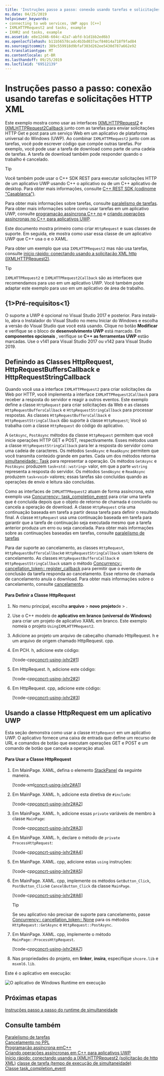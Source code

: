 ```yaml
---
title: 'Instruções passo a passo: conexão usando tarefas e solicitações HTTP XML'
ms.date: 04/25/2019
helpviewer_keywords:
- connecting to web services, UWP apps [C++]
- IXMLHTTPRequest2 and tasks, example
- IXHR2 and tasks, example
ms.assetid: e8e12d46-604c-42a7-abfd-b1d1bb2ed6b3
ms.openlocfilehash: b11b56578cadc4b3bd037acf84014a718f9fad84
ms.sourcegitcommit: 389c559918d9bfaf303d262ee5430d787a662e92
ms.translationtype: MT
ms.contentlocale: pt-BR
ms.lasthandoff: 09/25/2019
ms.locfileid: "69512139"
---
```

# <a name="walkthrough-connecting-using-tasks-and-xml-http-requests"></a>Instruções passo a passo: conexão usando tarefas e solicitações HTTP XML

Este exemplo mostra como usar as interfaces [IXMLHTTPRequest2](/windows/win32/api/msxml6/nn-msxml6-ixmlhttprequest2) e [IXMLHTTPRequest2Callback](/windows/win32/api/msxml6/nn-msxml6-ixmlhttprequest2callback) junto com as tarefas para enviar solicitações HTTP Get e post para um serviço Web em um aplicativo de plataforma universal do Windows (UWP). Ao combinar `IXMLHTTPRequest2` junto com as tarefas, você pode escrever código que compõe outras tarefas. Por exemplo, você pode usar a tarefa de download como parte de uma cadeia de tarefas. A tarefa de download também pode responder quando o trabalho é cancelado.

> [!TIP]
>  Você também pode usar o C++ SDK REST para executar solicitações HTTP de um aplicativo UWP usando C++ o aplicativo ou de um C++ aplicativo de desktop. Para obter mais informações, consulte [ C++ REST SDK (codinome "Casablanca")](https://github.com/Microsoft/cpprestsdk).

Para obter mais informações sobre tarefas, consulte [paralelismo de tarefas](../../parallel/concrt/task-parallelism-concurrency-runtime.md). Para obter mais informações sobre como usar tarefas em um aplicativo UWP, consulte [programação assíncrona C++ no](/windows/uwp/threading-async/asynchronous-programming-in-cpp-universal-windows-platform-apps) e [criando operações assíncronas no C++ para aplicativos UWP](../../parallel/concrt/creating-asynchronous-operations-in-cpp-for-windows-store-apps.md).

Este documento mostra primeiro como criar `HttpRequest` e suas classes de suporte. Em seguida, ele mostra como usar essa classe de um aplicativo UWP que C++ usa o e o XAML.

Para obter um exemplo que usa `IXMLHTTPRequest2` mas não usa tarefas, consulte [início rápido: conectando usando a solicitação XML http (IXMLHTTPRequest2)](/previous-versions/windows/apps/hh770550\(v=win.10\)).

> [!TIP]
>  `IXMLHTTPRequest2` e `IXMLHTTPRequest2Callback` são as interfaces que recomendamos para uso em um aplicativo UWP. Você também pode adaptar este exemplo para uso em um aplicativo de área de trabalho.

## <a name="prerequisites"></a>{1&gt;Pré-requisitos&lt;1}

O suporte a UWP é opcional no Visual Studio 2017 e posterior. Para instalá-lo, abra o Instalador do Visual Studio no menu Iniciar do Windows e escolha a versão do Visual Studio que você está usando. Clique no botão **Modificar** e verifique se o bloco de **desenvolvimento UWP** está marcado. Em **componentes opcionais** , verifique se  **C++ as ferramentas UWP** estão marcadas. Use o v141 para Visual Studio 2017 ou v142 para Visual Studio 2019.

## <a name="defining-the-httprequest-httprequestbufferscallback-and-httprequeststringcallback-classes"></a>Definindo as Classes HttpRequest, HttpRequestBuffersCallback e HttpRequestStringCallback

Quando você usa a interface `IXMLHTTPRequest2` para criar solicitações da Web por HTTP, você implementa a interface `IXMLHTTPRequest2Callback` para receber a resposta do servidor e reagir a outros eventos. Este exemplo define a classe `HttpRequest` para criar solicitações da Web e as classes `HttpRequestBuffersCallback` e `HttpRequestStringCallback` para processar respostas. As classes `HttpRequestBuffersCallback` e `HttpRequestStringCallback` dão suporte à classe `HttpRequest`; Você só trabalha com a classe `HttpRequest` do código do aplicativo.

A `GetAsync`, `PostAsync` métodos da classe `HttpRequest` permitem que você inicie operações HTTP GET e POST, respectivamente. Esses métodos usam a classe `HttpRequestStringCallback` para ler a resposta do servidor como uma cadeia de caracteres. Os métodos `SendAsync` e `ReadAsync` permitem que você transmita conteúdo grande em partes. Cada um dos métodos retorna [simultaneidade:: Task](../../parallel/concrt/reference/task-class.md) para representar a operação. Os métodos `GetAsync` e `PostAsync` produzem `task<std::wstring>` valor, em que a parte `wstring` representa a resposta do servidor. Os métodos `SendAsync` e `ReadAsync` produzem `task<void>` valores; essas tarefas são concluídas quando as operações de envio e leitura são concluídas.

Como as interfaces de `IXMLHTTPRequest2` atuam de forma assíncrona, este exemplo usa [Concurrency:: task_completion_event](../../parallel/concrt/reference/task-completion-event-class.md) para criar uma tarefa que é concluída depois que o objeto de retorno de chamada é concluído ou cancela a operação de download. A classe `HttpRequest` cria uma continuação baseada em tarefa a partir dessa tarefa para definir o resultado final. A classe `HttpRequest` usa uma continuação baseada em tarefa para garantir que a tarefa de continuação seja executada mesmo que a tarefa anterior produza um erro ou seja cancelada. Para obter mais informações sobre as continuações baseadas em tarefas, consulte [paralelismo de tarefas](../../parallel/concrt/task-parallelism-concurrency-runtime.md)

Para dar suporte ao cancelamento, as classes `HttpRequest`, `HttpRequestBuffersCallback`e `HttpRequestStringCallback` usam tokens de cancelamento. As classes `HttpRequestBuffersCallback` e `HttpRequestStringCallback` usam o método [Concurrency:: cancellation_token:: register_callback](reference/cancellation-token-class.md#register_callback) para permitir que o evento de conclusão da tarefa responda ao cancelamento. Esse retorno de chamada de cancelamento anula o download. Para obter mais informações sobre o cancelamento, consulte [cancelamento](../../parallel/concrt/exception-handling-in-the-concurrency-runtime.md#cancellation).

#### <a name="to-define-the-httprequest-class"></a>Para Definir a Classe HttpRequest

1. No menu principal, escolha **arquivo** > **novo** **projeto**de > . 

1. Use o C++ modelo de **aplicativo em branco (universal do Windows)** para criar um projeto de aplicativo XAML em branco. Este exemplo nomeia o projeto `UsingIXMLHTTPRequest2`.

1. Adicione ao projeto um arquivo de cabeçalho chamado HttpRequest. h e um arquivo de origem chamado HttpRequest. cpp.

1. Em PCH. h, adicione este código:

   [!code-cpp[concrt-using-ixhr2#1](../../parallel/concrt/codesnippet/cpp/walkthrough-connecting-using-tasks-and-xml-http-requests_1.h)]

1. Em HttpRequest. h, adicione este código:

   [!code-cpp[concrt-using-ixhr2#2](../../parallel/concrt/codesnippet/cpp/walkthrough-connecting-using-tasks-and-xml-http-requests_2.h)]

1. Em HttpRequest. cpp, adicione este código:

   [!code-cpp[concrt-using-ixhr2#3](../../parallel/concrt/codesnippet/cpp/walkthrough-connecting-using-tasks-and-xml-http-requests_3.cpp)]

## <a name="using-the-httprequest-class-in-a-uwp-app"></a>Usando a classe HttpRequest em um aplicativo UWP

Esta seção demonstra como usar a classe `HttpRequest` em um aplicativo UWP. O aplicativo fornece uma caixa de entrada que define um recurso de URL e comandos de botão que executam operações GET e POST e um comando de botão que cancela a operação atual.

#### <a name="to-use-the-httprequest-class"></a>Para Usar a Classe HttpRequest

1. Em MainPage. XAML, defina o elemento [StackPanel](/uwp/api/Windows.UI.Xaml.Controls.StackPanel) da seguinte maneira.

   [!code-xml[concrt-using-ixhr2#A1](../../parallel/concrt/codesnippet/xaml/walkthrough-connecting-using-tasks-and-xml-http-requests_4.xaml)]

2. Em MainPage. XAML. h, adicione esta diretiva de `#include`:

   [!code-cpp[concrt-using-ixhr2#A2](../../parallel/concrt/codesnippet/cpp/walkthrough-connecting-using-tasks-and-xml-http-requests_5.h)]

3. Em MainPage. XAML. h, adicione essas `private` variáveis de membro à classe `MainPage`:

   [!code-cpp[concrt-using-ixhr2#A3](../../parallel/concrt/codesnippet/cpp/walkthrough-connecting-using-tasks-and-xml-http-requests_6.h)]

4. Em MainPage. XAML. h, declare o método de `private` `ProcessHttpRequest`:

   [!code-cpp[concrt-using-ixhr2#A4](../../parallel/concrt/codesnippet/cpp/walkthrough-connecting-using-tasks-and-xml-http-requests_7.h)]

5. Em MainPage. XAML. cpp, adicione estas `using` instruções:

   [!code-cpp[concrt-using-ixhr2#A5](../../parallel/concrt/codesnippet/cpp/walkthrough-connecting-using-tasks-and-xml-http-requests_8.cpp)]

6. Em MainPage. XAML. cpp, implemente os métodos `GetButton_Click`, `PostButton_Click`e `CancelButton_Click` da classe `MainPage`.

   [!code-cpp[concrt-using-ixhr2#A6](../../parallel/concrt/codesnippet/cpp/walkthrough-connecting-using-tasks-and-xml-http-requests_9.cpp)]

   > [!TIP]
   > Se seu aplicativo não precisar de suporte para cancelamento, passe [Concurrency:: cancellation_token:: None](reference/cancellation-token-class.md#none) para os métodos `HttpRequest::GetAsync` e `HttpRequest::PostAsync`.

1. Em MainPage. XAML. cpp, implemente o método `MainPage::ProcessHttpRequest`.

   [!code-cpp[concrt-using-ixhr2#A7](../../parallel/concrt/codesnippet/cpp/walkthrough-connecting-using-tasks-and-xml-http-requests_10.cpp)]

8. Nas propriedades do projeto, em **linker**, **insira**, especifique `shcore.lib` e `msxml6.lib`.

Este é o aplicativo em execução:

![O aplicativo de Windows Runtime em execução](../../parallel/concrt/media/concrt_usingixhr2.png "no aplicativo em execução Windows Runtime")

## <a name="next-steps"></a>Próximas etapas

[Instruções passo a passo do runtime de simultaneidade](../../parallel/concrt/concurrency-runtime-walkthroughs.md)

## <a name="see-also"></a>Consulte também

[Paralelismo de tarefas](../../parallel/concrt/task-parallelism-concurrency-runtime.md)<br/>
[Cancelamento no PPL](cancellation-in-the-ppl.md)<br/>
[Programação assíncrona emC++](/windows/uwp/threading-async/asynchronous-programming-in-cpp-universal-windows-platform-apps)<br/>
[Criando operações assíncronas em C++ para aplicativos UWP](../../parallel/concrt/creating-asynchronous-operations-in-cpp-for-windows-store-apps.md)<br/>
[Início rápido: conectando usando a IXMLHTTPRequest2 (solicitação de http XML)](/previous-versions/windows/apps/hh770550\(v=win.10\))
[classe de tarefa (tempo de execução de simultaneidade)](../../parallel/concrt/reference/task-class.md)<br/>
[Classe task_completion_event](../../parallel/concrt/reference/task-completion-event-class.md)
